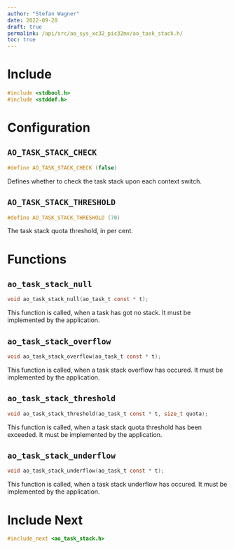 ```yaml
---
author: "Stefan Wagner"
date: 2022-09-20
draft: true
permalink: /api/src/ao_sys_xc32_pic32mx/ao_task_stack.h/
toc: true
---
```


# Include

```c
#include <stdbool.h>
#include <stddef.h>
```

# Configuration

## `AO_TASK_STACK_CHECK`

```c
#define AO_TASK_STACK_CHECK (false)
```

Defines whether to check the task stack upon each context switch.

## `AO_TASK_STACK_THRESHOLD`

```c
#define AO_TASK_STACK_THRESHOLD (70)
```

The task stack quota threshold, in per cent.

# Functions

## `ao_task_stack_null`

```c
void ao_task_stack_null(ao_task_t const * t);
```

This function is called, when a task has got no stack. It must be implemented by the application.

## `ao_task_stack_overflow`

```c
void ao_task_stack_overflow(ao_task_t const * t);
```

This function is called, when a task stack overflow has occured. It must be implemented by the application.

## `ao_task_stack_threshold`

```c
void ao_task_stack_threshold(ao_task_t const * t, size_t quota);
```

This function is called, when a task stack quota threshold has been exceeded. It must be implemented by the application.

## `ao_task_stack_underflow`

```c
void ao_task_stack_underflow(ao_task_t const * t);
```

This function is called, when a task stack underflow has occured. It must be implemented by the application.

# Include Next

```c
#include_next <ao_task_stack.h>
```
